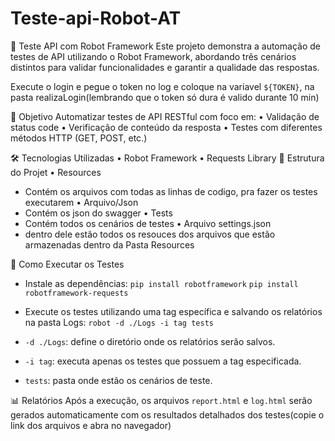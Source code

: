 # Teste-api-Robot-AT

🧪 Teste API com Robot Framework
Este projeto demonstra a automação de testes de API utilizando o Robot Framework, abordando três cenários distintos para validar funcionalidades e garantir a qualidade das respostas.

Execute o login e pegue o token no log e coloque na variavel ```${TOKEN}```, na pasta realizaLogin(lembrando que o token só dura é valido durante 10 min)

📌 Objetivo
Automatizar testes de API RESTful com foco em:
• 	Validação de status code
• 	Verificação de conteúdo da resposta
• 	Testes com diferentes métodos HTTP (GET, POST, etc.)

🛠️ Tecnologias Utilizadas
• 	Robot Framework
• 	Requests Library
📁 Estrutura do Projet
 • 	Resources
   - Contém  os arquivos com  todas as linhas de codigo, pra fazer os testes executarem
 •  Arquivo/Json
   - Contém os json do swagger
 •   Tests
   - Contém todos os cenários de testes
 •  Arquivo settings.json
   - dentro dele estão todos os resouces dos arquivos que estão armazenadas dentro da Pasta Resources
 
 🚀 Como Executar os Testes
- Instale as dependências:
```pip install robotframework```
```pip install robotframework-requests```

- Execute os testes utilizando uma tag específica e salvando os relatórios na pasta Logs:
```robot -d ./Logs -i tag tests```
- ```-d ./Logs```: define o diretório onde os relatórios serão salvos.
- ```-i tag```: executa apenas os testes que possuem a tag especificada.
- ```tests```: pasta onde estão os cenários de teste.


📊 Relatórios
Após a execução, os arquivos ```report.html``` e ```log.html``` serão gerados automaticamente com os resultados detalhados dos testes(copie o link dos arquivos e abra no navegador)







